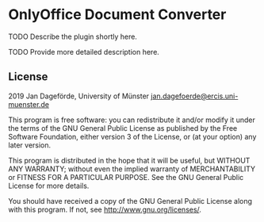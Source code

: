 # OnlyOffice Document Converter #

TODO Describe the plugin shortly here.

TODO Provide more detailed description here.

## License ##

2019 Jan Dageförde, University of Münster <jan.dagefoerde@ercis.uni-muenster.de>

This program is free software: you can redistribute it and/or modify it under
the terms of the GNU General Public License as published by the Free Software
Foundation, either version 3 of the License, or (at your option) any later
version.

This program is distributed in the hope that it will be useful, but WITHOUT ANY
WARRANTY; without even the implied warranty of MERCHANTABILITY or FITNESS FOR A
PARTICULAR PURPOSE.  See the GNU General Public License for more details.

You should have received a copy of the GNU General Public License along with
this program.  If not, see <http://www.gnu.org/licenses/>.
